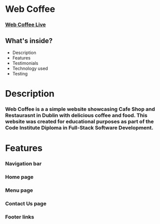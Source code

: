 # Web Coffee



### [Web Coffee Live](https://nil1143.github.io/p1-ci/)

## What's inside?
 
- Description
- Features
- Testimonials
- Technology used
- Testing


# Description

### Web Coffee  is a a simple website showcasing Cafe Shop and Restaurasnt in Dublin with delicious coffee and food. This website was created for educational purposes as part of the Code Institute Diploma in Full-Stack Software Development. 

# Features

### Navigation bar
### Home page
### Menu page
### Contact Us page
### Footer links